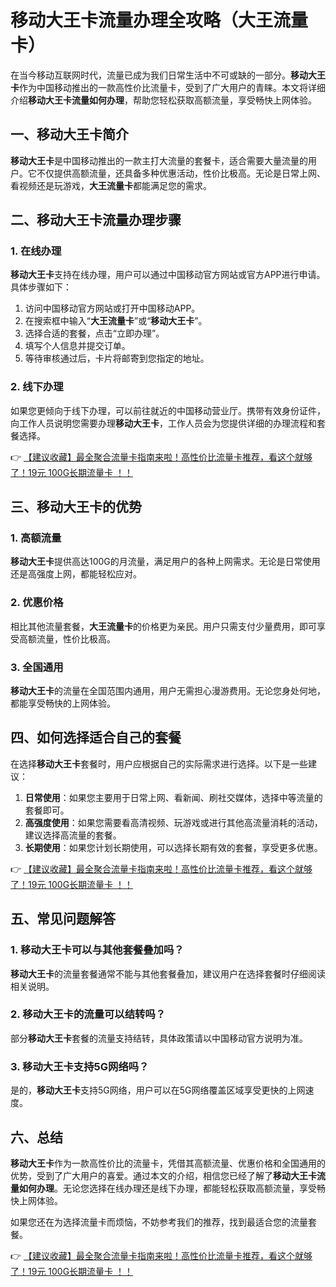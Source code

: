 # 移动大王卡流量办理全攻略（大王流量卡）

在当今移动互联网时代，流量已成为我们日常生活中不可或缺的一部分。**移动大王卡**作为中国移动推出的一款高性价比流量卡，受到了广大用户的青睐。本文将详细介绍**移动大王卡流量如何办理**，帮助您轻松获取高额流量，享受畅快上网体验。

## 一、移动大王卡简介

**移动大王卡**是中国移动推出的一款主打大流量的套餐卡，适合需要大量流量的用户。它不仅提供高额流量，还具备多种优惠活动，性价比极高。无论是日常上网、看视频还是玩游戏，**大王流量卡**都能满足您的需求。

## 二、移动大王卡流量办理步骤

### 1. 在线办理

**移动大王卡**支持在线办理，用户可以通过中国移动官方网站或官方APP进行申请。具体步骤如下：

1. 访问中国移动官方网站或打开中国移动APP。
2. 在搜索框中输入“**大王流量卡**”或“**移动大王卡**”。
3. 选择合适的套餐，点击“立即办理”。
4. 填写个人信息并提交订单。
5. 等待审核通过后，卡片将邮寄到您指定的地址。

### 2. 线下办理

如果您更倾向于线下办理，可以前往就近的中国移动营业厅。携带有效身份证件，向工作人员说明您需要办理**移动大王卡**，工作人员会为您提供详细的办理流程和套餐选择。

👉 [【建议收藏】最全聚合流量卡指南来啦！高性价比流量卡推荐，看这个就够了！19元 100G长期流量卡 ！！](https://bit.ly/Liuliangka)

## 三、移动大王卡的优势

### 1. 高额流量

**移动大王卡**提供高达100G的月流量，满足用户的各种上网需求。无论是日常使用还是高强度上网，都能轻松应对。

### 2. 优惠价格

相比其他流量套餐，**大王流量卡**的价格更为亲民。用户只需支付少量费用，即可享受高额流量，性价比极高。

### 3. 全国通用

**移动大王卡**的流量在全国范围内通用，用户无需担心漫游费用。无论您身处何地，都能享受畅快的上网体验。

## 四、如何选择适合自己的套餐

在选择**移动大王卡**套餐时，用户应根据自己的实际需求进行选择。以下是一些建议：

1. **日常使用**：如果您主要用于日常上网、看新闻、刷社交媒体，选择中等流量的套餐即可。
2. **高强度使用**：如果您需要看高清视频、玩游戏或进行其他高流量消耗的活动，建议选择高流量的套餐。
3. **长期使用**：如果您计划长期使用，可以选择长期有效的套餐，享受更多优惠。

👉 [【建议收藏】最全聚合流量卡指南来啦！高性价比流量卡推荐，看这个就够了！19元 100G长期流量卡 ！！](https://bit.ly/Liuliangka)

## 五、常见问题解答

### 1. 移动大王卡可以与其他套餐叠加吗？

**移动大王卡**的流量套餐通常不能与其他套餐叠加，建议用户在选择套餐时仔细阅读相关说明。

### 2. 移动大王卡的流量可以结转吗？

部分**移动大王卡**套餐的流量支持结转，具体政策请以中国移动官方说明为准。

### 3. 移动大王卡支持5G网络吗？

是的，**移动大王卡**支持5G网络，用户可以在5G网络覆盖区域享受更快的上网速度。

## 六、总结

**移动大王卡**作为一款高性价比的流量卡，凭借其高额流量、优惠价格和全国通用的优势，受到了广大用户的喜爱。通过本文的介绍，相信您已经了解了**移动大王卡流量如何办理**。无论您选择在线办理还是线下办理，都能轻松获取高额流量，享受畅快上网体验。

如果您还在为选择流量卡而烦恼，不妨参考我们的推荐，找到最适合您的流量套餐。

👉 [【建议收藏】最全聚合流量卡指南来啦！高性价比流量卡推荐，看这个就够了！19元 100G长期流量卡 ！！](https://bit.ly/Liuliangka)